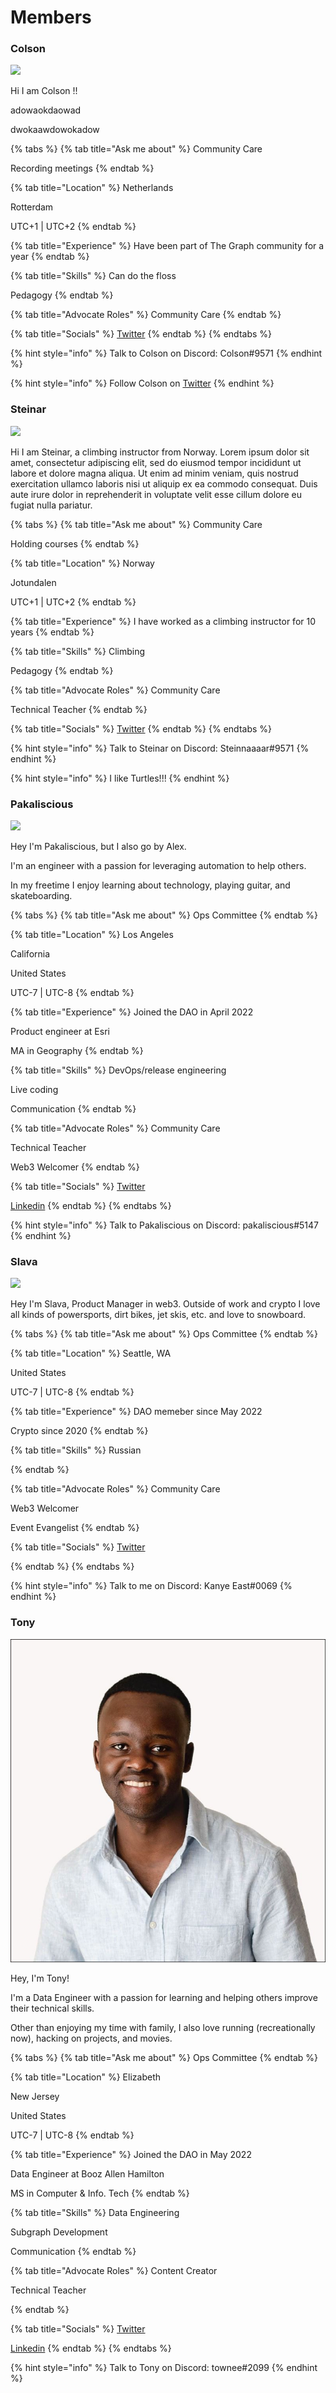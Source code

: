 # Members

### Colson

![](../.gitbook/assets/profilepicture.bmp)

Hi I am Colson !!

adowaokdaowad

dwokaawdowokadow

{% tabs %}
{% tab title="Ask me about" %}
Community Care

Recording meetings
{% endtab %}

{% tab title="Location" %}
Netherlands

Rotterdam

UTC+1 | UTC+2
{% endtab %}

{% tab title="Experience" %}
Have been part of The Graph community for a year
{% endtab %}

{% tab title="Skills" %}
Can do the floss

Pedagogy
{% endtab %}

{% tab title="Advocate Roles" %}
Community Care
{% endtab %}

{% tab title="Socials" %}
[Twitter](https://twitter.com/ColsonGRTeacher)
{% endtab %}
{% endtabs %}

{% hint style="info" %}
Talk to Colson on Discord: Colson#9571
{% endhint %}

{% hint style="info" %}
Follow Colson on [Twitter](https://twitter.com/ColsonGRTeacher)
{% endhint %}

### Steinar

![](../.gitbook/assets/steinar.bmp)

Hi I am Steinar, a climbing instructor from Norway. Lorem ipsum dolor sit amet, consectetur adipiscing elit, sed do eiusmod tempor incididunt ut labore et dolore magna aliqua. Ut enim ad minim veniam, quis nostrud exercitation ullamco laboris nisi ut aliquip ex ea commodo consequat. Duis aute irure dolor in reprehenderit in voluptate velit esse cillum dolore eu fugiat nulla pariatur.

{% tabs %}
{% tab title="Ask me about" %}
Community Care

Holding courses
{% endtab %}

{% tab title="Location" %}
Norway

Jotundalen

UTC+1 | UTC+2
{% endtab %}

{% tab title="Experience" %}
I have worked as a climbing instructor for 10 years
{% endtab %}

{% tab title="Skills" %}
Climbing

Pedagogy
{% endtab %}

{% tab title="Advocate Roles" %}
Community Care

Technical Teacher
{% endtab %}

{% tab title="Socials" %}
[Twitter](https://twitter.com/ColsonGRTeacher)
{% endtab %}
{% endtabs %}

{% hint style="info" %}
Talk to Steinar on Discord: Steinnaaaar#9571
{% endhint %}

{% hint style="info" %}
I like Turtles!!!
{% endhint %}

### Pakaliscious

![](../.gitbook/assets/pakaliscious.png)

Hey I'm Pakaliscious, but I also go by Alex.

I'm an engineer with a passion for leveraging automation to help others.

In my freetime I enjoy learning about technology, playing guitar, and skateboarding.

{% tabs %}
{% tab title="Ask me about" %}
Ops Committee
{% endtab %}

{% tab title="Location" %}
Los Angeles

California

United States

UTC-7 | UTC-8
{% endtab %}

{% tab title="Experience" %}
Joined the DAO in April 2022

Product engineer at Esri

MA in Geography
{% endtab %}

{% tab title="Skills" %}
DevOps/release engineering

Live coding

Communication
{% endtab %}

{% tab title="Advocate Roles" %}
Community Care

Technical Teacher

Web3 Welcomer
{% endtab %}

{% tab title="Socials" %}
[Twitter](https://twitter.com/alexpakalniskis)

[Linkedin](https://www.linkedin.com/in/alexpakalniskis3/)
{% endtab %}
{% endtabs %}

{% hint style="info" %}
Talk to Pakaliscious on Discord: pakaliscious#5147
{% endhint %}

### Slava

![](../.gitbook/assets/Slava.png)

Hey I'm Slava, Product Manager in web3. Outside of work and crypto I love all kinds of powersports, dirt bikes, jet skis, etc. and love to snowboard.

{% tabs %}
{% tab title="Ask me about" %}
Ops Committee
{% endtab %}

{% tab title="Location" %}
Seattle, WA

United States

UTC-7 | UTC-8
{% endtab %}

{% tab title="Experience" %}
DAO memeber since May 2022

Crypto since 2020
{% endtab %}

{% tab title="Skills" %}
Russian


{% endtab %}

{% tab title="Advocate Roles" %}
Community Care

Web3 Welcomer

Event Evangelist
{% endtab %}

{% tab title="Socials" %}
[Twitter](https://twitter.com/SlavaOnChain)

{% endtab %}
{% endtabs %}

{% hint style="info" %}
Talk to me on Discord: Kanye East#0069
{% endhint %}


### Tony

![](../.gitbook/assets/Tony.jpg)

Hey, I'm Tony!

I'm a Data Engineer with a passion for learning and helping others improve their technical skills.

Other than enjoying my time with family, I also love running (recreationally now), hacking on projects, and movies.

{% tabs %}
{% tab title="Ask me about" %}
Ops Committee
{% endtab %}

{% tab title="Location" %}
Elizabeth

New Jersey

United States

UTC-7 | UTC-8
{% endtab %}

{% tab title="Experience" %}
Joined the DAO in May 2022

Data Engineer at Booz Allen Hamilton

MS in Computer & Info. Tech
{% endtab %}

{% tab title="Skills" %}
Data Engineering

Subgraph Development

Communication
{% endtab %}

{% tab title="Advocate Roles" %}
Content Creator

Technical Teacher

{% endtab %}

{% tab title="Socials" %}
[Twitter](https://twitter.com/ynot_kip)

[Linkedin](https://www.linkedin.com/in/tonykipkemboi/)
{% endtab %}
{% endtabs %}

{% hint style="info" %}
Talk to Tony on Discord: townee#2099
{% endhint %}
